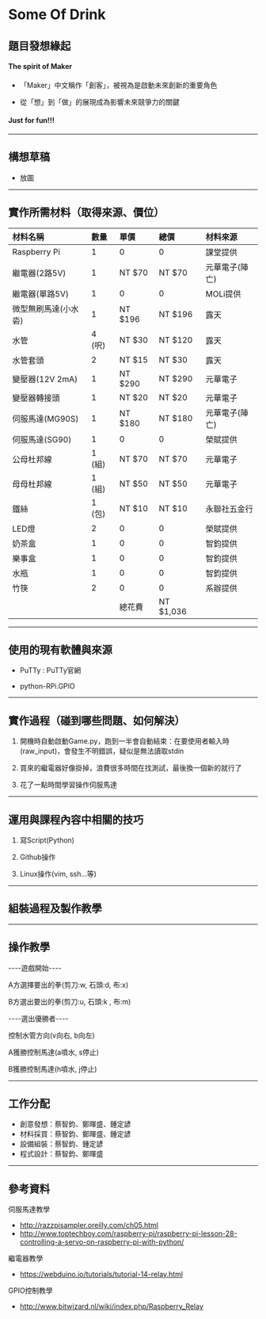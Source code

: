# Some Of Drink
## 題目發想緣起
#### The spirit of Maker
* 「Maker」中文稱作「創客」，被視為是啟動未來創新的重要角色

* 從「想」到「做」的展現成為影響未來競爭力的關鍵

#### Just for fun!!!
---
## 構想草稿
* 放圖 
---
## 實作所需材料（取得來源、價位）
| 材料名稱            | 數量   | 單價    |總價       |材料來源|
| :----------------  | :----- | :------ | :------- | :----------- |
| Raspberry Pi       | 1       |0       |0         |課堂提供       |
| 繼電器(2路5V)       | 1       |NT $70  |NT $70    |元華電子(陣亡) |
| 繼電器(單路5V)      | 1       |0       |0         |MOLi提供      |
| 微型無刷馬達(小水沯) | 1       |NT $196 |NT $196   |露天          |
| 水管                | 4 (呎)  |NT $30  |NT $120   |露天          |
| 水管套頭            | 2       |NT $15  |NT $30    |露天          |
| 變壓器(12V 2mA)     | 1       |NT $290 |NT $290   |元華電子      |
| 變壓器轉接頭        | 1       |NT $20   |NT $20   |元華電子       |
| 伺服馬達(MG90S)     | 1       |NT $180  |NT $180  |元華電子(陣亡) |
| 伺服馬達(SG90)      | 1       |0        |0        |榮賦提供      |
| 公母杜邦線          | 1 (組)  |NT $70   |NT $70   |元華電子      |
| 母母杜邦線          | 1 (組)  |NT $50   |NT $50   |元華電子      |
| 鐵絲               | 1 (包)   |NT $10   |NT $10  |永聯社五金行   |
| LED燈              | 2       |0        |0        |榮賦提供      |
| 奶茶盒             | 1       |0        |0        |智鈞提供      |
| 樂事盒             | 1       |0        |0        |智鈞提供      |
| 水瓶               | 1       |0        |0        |智鈞提供      |
| 竹筷               | 2       |0        |0        |系辦提供       |
|                    |         |總花費   |NT $1,036  |           ||
---
## 使用的現有軟體與來源
* PuTTy : PuTTy官網

* python-RPi.GPIO

---
## 實作過程（碰到哪些問題、如何解決）
1.  開機時自動啟動Game.py，跑到一半會自動結束：在要使用者輸入時(raw_input)，會發生不明錯誤，疑似是無法讀取stdin

2. 買來的繼電器好像掛掉，浪費很多時間在找測試，最後換一個新的就行了

3. 花了一點時間學習操作伺服馬達

---
## 運用與課程內容中相關的技巧
1. 寫Script(Python)

2. Github操作

3. Linux操作(vim, ssh...等)


---
## 組裝過程及製作教學

---
## 操作教學
----遊戲開始----

A方選擇要出的拳(剪刀:w, 石頭:d, 布:x)

B方選出要出的拳(剪刀:u, 石頭:k , 布:m)


----選出優勝者----

控制水管方向(v向右, b向左)

A獲勝控制馬達(a噴水, s停止)

B獲勝控制馬達(h噴水, j停止)

---
## 工作分配
* 創意發想：蔡智鈞、鄭暉盛、鍾定諺
* 材料採買：蔡智鈞、鄭暉盛、鍾定諺
* 設備組裝：蔡智鈞、鍾定諺
* 程式設計：蔡智鈞、鄭暉盛

---
## 參考資料
伺服馬達教學
* http://razzpisampler.oreilly.com/ch05.html</br>
* http://www.toptechboy.com/raspberry-pi/raspberry-pi-lesson-28-controlling-a-servo-on-raspberry-pi-with-python/

繼電器教學</br>
* https://webduino.io/tutorials/tutorial-14-relay.html

GPIO控制教學</br>
* http://www.bitwizard.nl/wiki/index.php/Raspberry_Relay
